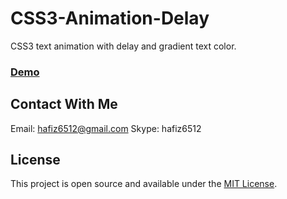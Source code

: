 # CSS3-Animation-Delay
 CSS3 text animation with delay and gradient text color.

### [Demo](https://hafiz6512.github.io/CSS3-Animation-Delay)


## Contact With Me
Email: hafiz6512@gmail.com
Skype: hafiz6512

## License

This project is open source and available under the [MIT License](LICENSE).